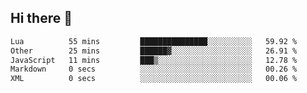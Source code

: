 ## Hi there 👋
<!--START_SECTION:waka-->

```txt
Lua          55 mins         ███████████████░░░░░░░░░░   59.92 %
Other        25 mins         ██████▓░░░░░░░░░░░░░░░░░░   26.91 %
JavaScript   11 mins         ███▒░░░░░░░░░░░░░░░░░░░░░   12.78 %
Markdown     0 secs          ░░░░░░░░░░░░░░░░░░░░░░░░░   00.26 %
XML          0 secs          ░░░░░░░░░░░░░░░░░░░░░░░░░   00.06 %
```

<!--END_SECTION:waka-->
